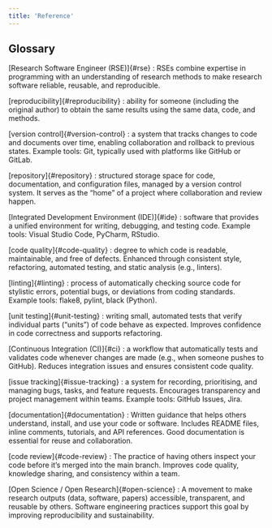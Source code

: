 ```yaml
---
title: 'Reference'
---
```


## Glossary

[Research Software Engineer (RSE)]{#rse}
: RSEs combine expertise in programming with an understanding of research methods to make research software reliable, reusable, and reproducible.

[reproducibility]{#reproducibility}
: ability for someone (including the original author) to obtain the same results using the same data, code, and methods.

[version control]{#version-control}
: a system that tracks changes to code and documents over time, enabling collaboration and rollback to previous states. 
Example tools: Git, typically used with platforms like GitHub or GitLab.

[repository]{#repository}
: structured storage space for code, documentation, and configuration files, managed by a version control system. 
It serves as the “home” of a project where collaboration and review happen.

[Integrated Development Environment (IDE)]{#ide}
: software that provides a unified environment for writing, debugging, and testing code. 
Example tools: Visual Studio Code, PyCharm, RStudio.

[code quality]{#code-quality}
: degree to which code is readable, maintainable, and free of defects. 
Enhanced through consistent style, refactoring, automated testing, and static analysis (e.g., linters).

[linting]{#linting}
: process of automatically checking source code for stylistic errors, potential bugs, or deviations from coding standards. 
Example tools: flake8, pylint, black (Python).

[unit testing]{#unit-testing}
: writing small, automated tests that verify individual parts (“units”) of code behave as expected. 
Improves confidence in code correctness and supports refactoring.

[Continuous Integration (CI)]{#ci}
: a workflow that automatically tests and validates code whenever changes are made (e.g., when someone pushes to GitHub). 
Reduces integration issues and ensures consistent code quality.

[issue tracking]{#issue-tracking}
: a system for recording, prioritising, and managing bugs, tasks, and feature requests. 
Encourages transparency and project management within teams. 
Example tools: GitHub Issues, Jira. 

[documentation]{#documentation}
: Written guidance that helps others understand, install, and use your code or software. 
Includes README files, inline comments, tutorials, and API references. 
Good documentation is essential for reuse and collaboration.

[code review]{#code-review}
: The practice of having others inspect your code before it’s merged into the main branch. 
Improves code quality, knowledge sharing, and consistency within a team.

[Open Science / Open Research]{#open-science}
: A movement to make research outputs (data, software, papers) accessible, transparent, and reusable by others.
Software engineering practices support this goal by improving reproducibility and sustainability.
